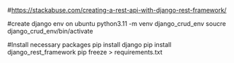 #https://stackabuse.com/creating-a-rest-api-with-django-rest-framework/

#create django env on ubuntu
python3.11 -m venv django_crud_env
soucre django_crud_env/bin/activate

#Install necessary packages
pip install django
pip install django_rest_framework
pip freeze > requirements.txt